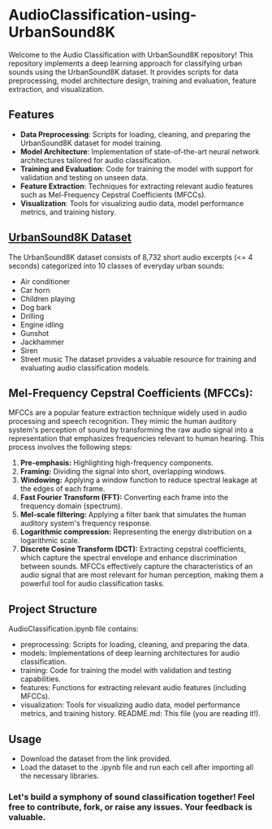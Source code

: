 # AudioClassification-using-UrbanSound8K
Welcome to the Audio Classification with UrbanSound8K repository! This repository implements a deep learning approach for classifying urban sounds using the UrbanSound8K dataset. It provides scripts for data preprocessing, model architecture design, training and evaluation, feature extraction, and visualization.

## Features
- **Data Preprocessing**: Scripts for loading, cleaning, and preparing the UrbanSound8K dataset for model training.
- **Model Architecture**: Implementation of state-of-the-art neural network architectures tailored for audio classification.
- **Training and Evaluation**: Code for training the model with support for validation and testing on unseen data.
- **Feature Extraction**: Techniques for extracting relevant audio features such as Mel-Frequency Cepstral Coefficients (MFCCs).
- **Visualization**: Tools for visualizing audio data, model performance metrics, and training history.

## [UrbanSound8K Dataset](https://www.youtube.com/redirect?event=video_description&redir_token=QUFFLUhqay1VME1ud2JweEx5MC1Fc0EzM2JMaDhRNk1NQXxBQ3Jtc0ttdFZRRWsyTlRpYVp2cnBxLVo1OGdxUTMyZXRxT2QwNXl3ZHQtdHdHV2x5Undlcm1TRXhUbXFudThKYkc4dEtfMG56MUtYa01fNnhrbkZfTFQwNnc5Q2hDOUR0NFhWQzhaSFNoaUtlWDVfMjdkdWZqUQ&q=https%3A%2F%2Furbansounddataset.weebly.com%2Fdownload-urbansound8k.html&v=cqndT517NcQ)
The UrbanSound8K dataset consists of 8,732 short audio excerpts (<= 4 seconds) categorized into 10 classes of everyday urban sounds:
- Air conditioner
- Car horn
- Children playing
- Dog bark
- Drilling
- Engine idling
- Gunshot
- Jackhammer
- Siren
- Street music
The dataset provides a valuable resource for training and evaluating audio classification models.

## Mel-Frequency Cepstral Coefficients (MFCCs):
MFCCs are a popular feature extraction technique widely used in audio processing and speech recognition. They mimic the human auditory system's perception of sound by transforming the raw audio signal into a representation that emphasizes frequencies relevant to human hearing. This process involves the following steps:
1. **Pre-emphasis:** Highlighting high-frequency components.
2. **Framing:** Dividing the signal into short, overlapping windows.
3. **Windowing:** Applying a window function to reduce spectral leakage at the edges of each frame.
4. **Fast Fourier Transform (FFT):** Converting each frame into the frequency domain (spectrum).
5. **Mel-scale filtering:** Applying a filter bank that simulates the human auditory system's frequency response.
6. **Logarithmic compression:** Representing the energy distribution on a logarithmic scale.
7. **Discrete Cosine Transform (DCT):** Extracting cepstral coefficients, which capture the spectral envelope and enhance discrimination between sounds.
MFCCs effectively capture the characteristics of an audio signal that are most relevant for human perception, making them a powerful tool for audio classification tasks.

## Project Structure

AudioClassification.ipynb file contains:
- preprocessing: Scripts for loading, cleaning, and preparing the data.
- models: Implementations of deep learning architectures for audio classification.
- training: Code for training the model with validation and testing capabilities.
- features: Functions for extracting relevant audio features (including MFCCs).
- visualization: Tools for visualizing audio data, model performance metrics, and training history.
README.md: This file (you are reading it!).

## Usage
- Download the dataset from the link provided.
- Load the dataset to the .ipynb file and run each cell after importing all the necessary libraries.

### Let's build a symphony of sound classification together! Feel free to contribute, fork, or raise any issues. Your feedback is valuable.

